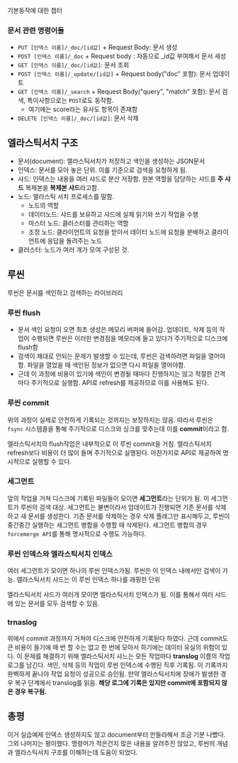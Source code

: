 기본동작에 대한 챕터

### 문서 관련 명령어들

- `PUT [인덱스 이름]/_doc/[id값]` + Request Body: 문서 생성
- `POST [인덱스 이름]/_doc` + Request body : 자동으로 _id값 부여해서 문서 새성
- `GET [인덱스 이름]/_doc/[id값]`: 문서 조회
- `POST [인덱스 이름]/_update/[id값]` + Request body("doc" 포함): 문서 업데이트
- `GET [인덱스 이름]/_search` + Request Body("query", "match" 포함): 문서 검색, 특이사항으로는 `POST`로도 동작함.
  - 여기에는 score라는 유사도 항목이 존재함
- `DELETE [인덱스 이름]/_doc/[id값]`: 문서 삭제

## 엘라스틱서치 구조

- 문서(document): 엘라스틱서치가 저장하고 색인을 생성하는 JSON문서
- 인덱스: 문서를 모아 놓은 단위. 이를 기준으로 검색을 요청하게 됨.
- 샤드: 인덱스는 내용을 여러 샤드로 분산 저장함. 원본 역할을 담당하는 샤드를 **주 샤드** 복제본을 **복제본 샤드**라고함.
- 노드: 엘라스틱 서치 프로세스를 말함.
  - 노드의 역할
  - 데이터노드: 샤드를 보유하고 샤드에 실제 읽기와 쓰기 작업을 수행
  - 마스터 노드: 클러스터를 관리하는 역할
  - 조정 노드: 클라이언트의 요청을 받아서 데이터 노드에 요청을 분배하고 클라이언트에 응답을 돌려주는 노드
- 클러스터: 노드가 여러 개가 모여 구성된 것.

## 루씬

루씬은 문서를 색인하고 검색하는 라이브러리

### 루씬 flush

- 문서 색인 요청이 오면 최초 생성은 메모리 버퍼에 들어감. 업데이트, 삭제 등의 작업이 수행되면 루씬은 이러한 변경점을 메모리에 들고 있다가 주기적으로 디스크에 flush함
- 검색이 제대로 안되는 문제가 발생할 수 있는데, 루씬은 검색하려면 파일을 열어야함. 파일을 열었을 때 색인된 정보가 없으면 다시 파일을 열어야함.
- 근데 이 과정에 비용이 있기에 색인이 변경될 때마다 진행하지는 않고 적절한 간격마다 주기적으로 실행함. API로 refresh를 제공하므로 이를 사용해도 된다.

### 루씬 commit

위의 과정이 실제로 안전하게 기록되는 것까지는 보장하지는 않음. 따라서 루씬은 `fsync` 시스템콜을 통해 주기적으로 디스크와 싱크를 맞추는데 이를 **commit**이라고 함.

엘라스틱서치의 flush작업은 내부적으로 이 루씬 commit을 거침. 엘라스틱서치 refresh보다 비용이 더 많이 들며 주기적으로 실행된다. 마찬가지로 API로 제공하여 명시적으로 실행할 수 있다.


### 세그먼트

앞의 작업을 거쳐 디스크에 기록된 파일들이 모이면 **세그먼트**라는 단위가 됨. 이 세그먼트가 루씬의 검색 대상. 세그먼트는 불변이라서 업데이트가 진행되면 기존 문서를 삭제하고 새 문서를 생성한다. 기존 문서를 삭제하는 경우 삭제 플래그만 표시해두고, 루씬이 중간중간 실행하는 세그먼트 병합을 수행할 때 삭제된다. 세그먼트 병합의 경우 `forcemerge API`를 통해 명시적으로 수행도 가능하다. 

### 루씬 인덱스와 엘라스틱서치 인덱스

여러 세그먼트가 모이면 하나의 루씬 인덱스가됨. 루씬은 이 인덱스 내에서만 검색이 가능. 엘라스틱서치 샤드는 이 루씬 인덱스 하나를 래핑한 단위

엘라스틱서치 샤드가 여러개 모이면 엘라스틱서치 인덱스가 됨. 이를 통해서 여러 샤드에 있는 문서를 모두 검색할 수 있음.

### trnaslog

위에서 commit 과정까지 거쳐야 디스크에 안전하게 기록된다 하였다. 근데 commit도 큰 비용이 들기에 매 번 할 수는 없고 한 번에 모아서 하기에는 데이터 유실의 위험이 있다. 이 문제를 해결하기 위해 엘라스틱서치 샤느는 모든 작업마다 **translog** 이름의 작업 로그를 남긴다. 색인, 삭제 등의 작업이 루씬 인덱스에 수행된 직후 기록됨. 이 기록까지 완벽하게 끝나야 작업 요청이 성공으로 승인됨. 만약 엘라스틱서치에 장애가 발생한 경우 복구 단계에서 translog를 읽음. **해당 로그에 기록은 있지만 commit에 포함되지 않은 경우 복구됨.**


## 총평

이거 실습예제 인덱스 생성하지도 않고 document부터 만들라해서 조금 기분 나빴다. 그외 나머지는 평이했다. 명령어가 적은건지 많은 내용을 알려주진 않았고, 루씬의 개념과 엘라스틱서치 구조를 이해하는데 도움이 되었다.



